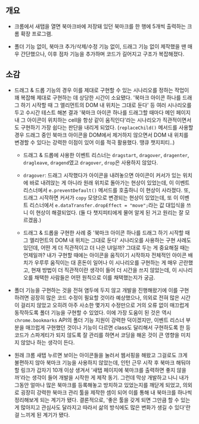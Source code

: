 ## 개요

- 크롬에서 새탭을 열면 북마크바에 저장돼 있던 북마크를 한 행에 5개씩 출력하는 크롬 확장 프로그램.

- 폴더 기능 없이, 북마크 추가/삭제/수정 기능 없이, 드래그 기능 없이 제작했을 땐 매우 간단했으나, 이후 점차 기능을 추가하며 코드가 길어지고 구조가 복잡해졌다.



## 소감

- 드래그 & 드롭 기능의 경우 이를 제대로 구현할 수 있는 시나리오를 정하는 작업이 꽤 복잡해 제대로 구현하는 데 상당한 시간이 소요됐다. '북마크 아이콘 하나를 드래그 하기 시작할 때 그 엘리먼트의 DOM 내 위치는 그대로 둔다' 등 여러 시나리오를 두고 수시간 테스트 해본 결과 '북마크 아이콘 하나를 드래그할 때마다 메인 페이지 내 그 아이콘이 위치하는 cell을 항상 같이 움직인다'라는 시나리오가 직관적이면서도 구현하기 가장 쉽다는 판단을 내리게 되었다. (`replaceChild()` 메서드를 사용할 경우 드래그 중인 북마크 아이콘을 DOM에서 제거하지 않으면서 DOM 내 위치를 변경할 수 있다는 강력한 이점이 있어 이를 적극 활용했다. 땡큐 챗지피티..)

  - 드래그 & 드롭에 사용한 이벤트 리스너는 `dragstart`, `dragover`, `dragenter`, `dragleave`, `dragend`였고 `dragover`, `drop`은 사용하지 않았다. 
  
  - `dragover`: 드래그 시작했다가 아이콘을 내려놓으면 아이콘이 커서가 있는 위치에 바로 내려앉는 게 아니라 원래 위치로 돌아가는 현상이 있었는데, 이 이벤트 리스너에서 `e.preventDefault()` 메서드를 호출하니 이 현상이 사라졌다. 또, 드래그 시작하면 커서가 `copy` 모양으로 변경되는 현상이 있었는데, 또 이 이벤트 리스너에서 `e.dataTransfer.dropEffect = "move";`라는 값 대입식을 쓰니 이 현상이 해결되었다. (둘 다 챗지피티에게 물어 알게 된 거고 원리는 잘 모르겠음.)
  
  - 드래그 & 드롭을 구현한 사례 중 '북마크 아이콘 하나를 드래그 하기 시작할 때 그 엘리먼트의 DOM 내 위치는 그대로 둔다' 시나리오를 사용하는 구현 사례도 있던데, 어떤 게 더 직관적이고 더 나은 UI일까? 그대로 두는 게 중요해질 때는 언제일까? 내가 구현할 때에는 아이콘을 움직이기 시작하자 전체적인 아이콘 배치가 우루루 움직이는 대 혼돈이 일어나 이 시나리오를 구현하는 게 매우 곤란했고, 현재 방법이 더 직관적이란 생각이 들어 더 시간을 쓰지 않았는데, 이 시나리오를 채택한 사람들은 어떤 원칙으로 이를 채택했는지가 궁금.
  
  
- 폴더 기능을 구현하는 것을 전혀 염두에 두지 않고 개발을 진행해왔기에 이를 구현하려면 굉장히 많은 코드 수정이 필요할 것이라 예상했으나, 의외로 전혀 많은 시간이 걸리지 않았고 오히려 아주 사소한 몇가지 수정만으로 거의 오류 없이 매끄럽게 동작하도록 폴더 기능을 구현할 수 있었다. 이에 가장 도움이 된 것은 역시 `chrome.bookmarks` API의 폴더 기능 지원이 강력한 덕이겠지만, 이벤트 리스너 부분을 매끄럽게 구현했던 것이나 기능이 다르면 class도 달리해서 구현하도록 한 등 코드가 스파게티가 되지 않도록 잘 관리를 하면서 코딩을 해온 것이 큰 영향을 미치지 않았나 하는 생각이 든다. 

- 원래 크롬 새탭 누르면 보이는 아이콘들을 눌러서 웹서핑을 해왔고 그걸로도 크게 불편하지 않아 북마크 기능을 사용하지 않았는데, 인턴 근무 시작 후 북마크 해둬야 할 링크가 갑자기 10개 이상 생겨서 '새탭 페이지에 북마크를 출력하면 좋지 않을까'라는 생각이 들어 개발을 시작한 게 제작 동기. 그런데 막상 개발하고 나니 내가 그동안 얼마나 많은 북마크를 등록해놓고 방치하고 있었는지를 깨닫게 되었고, 의외로 굉장히 강력한 북마크 관리 툴을 제작한 셈이 되어 이를 통해 내 북마크를 하나씩 정리해보게 되는 계기가 됐다. 결론적으로, '좋은 툴을 갖게 되면 그만큼 할 수 있는 게 많아지고 관심사도 달라지고 따라서 삶의 방식에도 많은 변화가 생길 수 있다'란 걸 느끼게 된 계기가 됐다.
